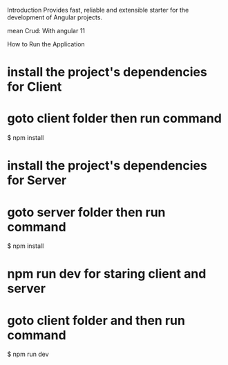 Introduction
Provides fast, reliable and extensible starter for the development of Angular projects.

mean Crud: With angular 11

How to Run the Application

# install the project's dependencies for Client
# goto client folder then run command
$ npm install

# install the project's dependencies for Server
# goto server folder then run command
$ npm install


# npm run dev for staring client and server
# goto client folder and then run command
$ npm run dev
